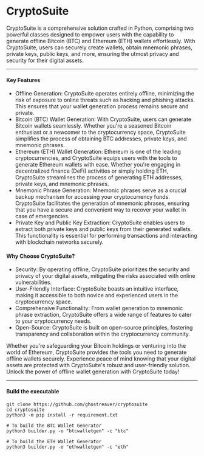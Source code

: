 # CryptoSuite

CryptoSuite is a comprehensive solution crafted in Python, comprising two powerful classes designed to empower users with the capability to generate offline Bitcoin (BTC) and Ethereum (ETH) wallets effortlessly. With CryptoSuite, users can securely create wallets, obtain mnemonic phrases, private keys, public keys, and more, ensuring the utmost privacy and security for their digital assets.

* * *

#### Key Features

- Offline Generation: CryptoSuite operates entirely offline, minimizing the risk of exposure to online threats such as hacking and phishing attacks. This ensures that your wallet generation process remains secure and private.
- Bitcoin (BTC) Wallet Generation: With CryptoSuite, users can generate Bitcoin wallets seamlessly. Whether you're a seasoned Bitcoin enthusiast or a newcomer to the cryptocurrency space, CryptoSuite simplifies the process of obtaining BTC addresses, private keys, and mnemonic phrases.
- Ethereum (ETH) Wallet Generation: Ethereum is one of the leading cryptocurrencies, and CryptoSuite equips users with the tools to generate Ethereum wallets with ease. Whether you're engaging in decentralized finance (DeFi) activities or simply holding ETH, CryptoSuite streamlines the process of generating ETH addresses, private keys, and mnemonic phrases. 
- Mnemonic Phrase Generation: Mnemonic phrases serve as a crucial backup mechanism for accessing your cryptocurrency funds. CryptoSuite facilitates the generation of mnemonic phrases, ensuring that you have a secure and convenient way to recover your wallet in case of emergencies.
- Private Key and Public Key Extraction: CryptoSuite enables users to extract both private keys and public keys from their generated wallets. This functionality is essential for performing transactions and interacting with blockchain networks securely.

#### Why Choose CryptoSuite?

- Security: By operating offline, CryptoSuite prioritizes the security and privacy of your digital assets, mitigating the risks associated with online vulnerabilities.
- User-Friendly Interface: CryptoSuite boasts an intuitive interface, making it accessible to both novice and experienced users in the cryptocurrency space.
- Comprehensive Functionality: From wallet generation to mnemonic phrase extraction, CryptoSuite offers a wide range of features to cater to your cryptocurrency needs.
- Open-Source: CryptoSuite is built on open-source principles, fostering transparency and collaboration within the cryptocurrency community.

Whether you're safeguarding your Bitcoin holdings or venturing into the world of Ethereum, CryptoSuite provides the tools you need to generate offline wallets securely. Experience peace of mind knowing that your digital assets are protected with CryptoSuite's robust and user-friendly solution. Unlock the power of offline wallet generation with CryptoSuite today!

* * *

#### Build the executable

```shell
git clone https://github.com/ghostreaver/cryptosuite
cd cryptosuite
python3 -m pip install -r requirement.txt

# To build the BTC Wallet Generator
python3 builder.py -o "btcwalletgen" -c "btc"

# To build the ETH Wallet Generator
python3 builder.py -o "ethwalletgen" -c "eth"
``` 

